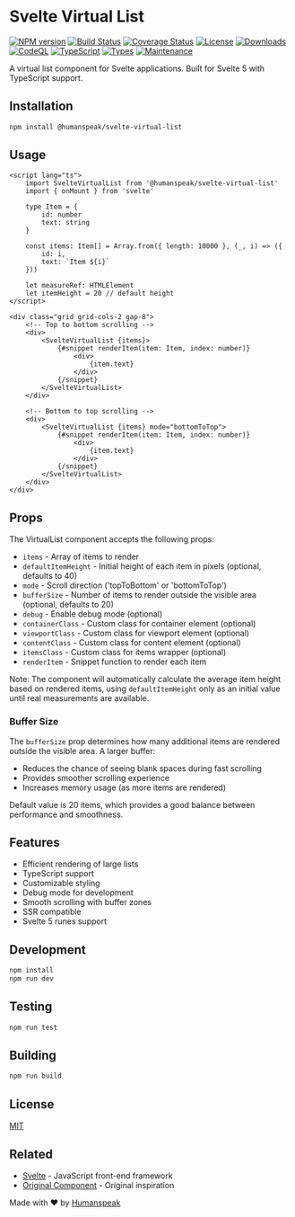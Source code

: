 # Svelte Virtual List

[![NPM version](https://img.shields.io/npm/v/@humanspeak/svelte-virtual-list.svg)](https://www.npmjs.com/package/@humanspeak/svelte-virtual-list)
[![Build Status](https://github.com/humanspeak/svelte-virtual-list/actions/workflows/npm-publish.yml/badge.svg)](https://github.com/humanspeak/svelte-virtual-list/actions/workflows/npm-publish.yml)
[![Coverage Status](https://coveralls.io/repos/github/humanspeak/svelte-virtual-list/badge.svg?branch=main)](https://coveralls.io/github/humanspeak/svelte-virtual-list?branch=main)
[![License](https://img.shields.io/npm/l/@humanspeak/svelte-virtual-list.svg)](https://github.com/humanspeak/svelte-virtual-list/blob/main/LICENSE)
[![Downloads](https://img.shields.io/npm/dm/@humanspeak/svelte-virtual-list.svg)](https://www.npmjs.com/package/@humanspeak/svelte-virtual-list)
[![CodeQL](https://github.com/humanspeak/svelte-virtual-list/actions/workflows/codeql.yml/badge.svg)](https://github.com/humanspeak/svelte-virtual-list/actions/workflows/codeql.yml)
[![TypeScript](https://img.shields.io/badge/%3C%2F%3E-TypeScript-%230074c1.svg)](http://www.typescriptlang.org/)
[![Types](https://img.shields.io/npm/types/@humanspeak/svelte-virtual-list.svg)](https://www.npmjs.com/package/@humanspeak/svelte-virtual-list)
[![Maintenance](https://img.shields.io/badge/Maintained%3F-yes-green.svg)](https://github.com/humanspeak/svelte-virtual-list/graphs/commit-activity)

A virtual list component for Svelte applications. Built for Svelte 5 with TypeScript support.

## Installation

```bash
npm install @humanspeak/svelte-virtual-list
```

## Usage

```svelte
<script lang="ts">
    import SvelteVirtualList from '@humanspeak/svelte-virtual-list'
    import { onMount } from 'svelte'

    type Item = {
        id: number
        text: string
    }

    const items: Item[] = Array.from({ length: 10000 }, (_, i) => ({
        id: i,
        text: `Item ${i}`
    }))

    let measureRef: HTMLElement
    let itemHeight = 20 // default height
</script>

<div class="grid grid-cols-2 gap-8">
    <!-- Top to bottom scrolling -->
    <div>
        <SvelteVirtualList {items}>
            {#snippet renderItem(item: Item, index: number)}
                <div>
                    {item.text}
                </div>
            {/snippet}
        </SvelteVirtualList>
    </div>

    <!-- Bottom to top scrolling -->
    <div>
        <SvelteVirtualList {items} mode="bottomToTop">
            {#snippet renderItem(item: Item, index: number)}
                <div>
                    {item.text}
                </div>
            {/snippet}
        </SvelteVirtualList>
    </div>
</div>
```

## Props

The VirtualList component accepts the following props:

- `items` - Array of items to render
- `defaultItemHeight` - Initial height of each item in pixels (optional, defaults to 40)
- `mode` - Scroll direction ('topToBottom' or 'bottomToTop')
- `bufferSize` - Number of items to render outside the visible area (optional, defaults to 20)
- `debug` - Enable debug mode (optional)
- `containerClass` - Custom class for container element (optional)
- `viewportClass` - Custom class for viewport element (optional)
- `contentClass` - Custom class for content element (optional)
- `itemsClass` - Custom class for items wrapper (optional)
- `renderItem` - Snippet function to render each item

Note: The component will automatically calculate the average item height based on rendered items, using `defaultItemHeight` only as an initial value until real measurements are available.

### Buffer Size

The `bufferSize` prop determines how many additional items are rendered outside the visible area. A larger buffer:

- Reduces the chance of seeing blank spaces during fast scrolling
- Provides smoother scrolling experience
- Increases memory usage (as more items are rendered)

Default value is 20 items, which provides a good balance between performance and smoothness.

## Features

- Efficient rendering of large lists
- TypeScript support
- Customizable styling
- Debug mode for development
- Smooth scrolling with buffer zones
- SSR compatible
- Svelte 5 runes support

## Development

```bash
npm install
npm run dev
```

## Testing

```bash
npm run test
```

## Building

```bash
npm run build
```

## License

[MIT](LICENSE)

## Related

- [Svelte](https://svelte.dev) - JavaScript front-end framework
- [Original Component](https://github.com/pablo-abc/svelte-virtual-list) - Original inspiration

Made with ♥ by [Humanspeak](https://humanspeak.com)
